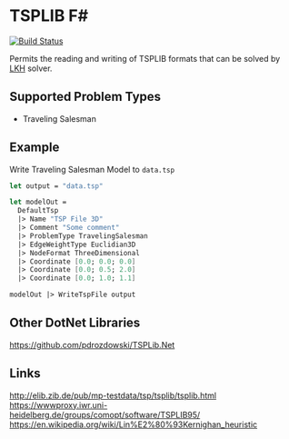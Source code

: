 # TSPLIB F#
[![Build Status](https://travis-ci.com/acco32/tsplib-fsharp.svg?branch=master)](https://travis-ci.com/acco32/tsplib-fsharp)


Permits the reading and writing of TSPLIB formats that can be solved by [LKH](http://akira.ruc.dk/~keld/research/LKH-3/) solver.


## Supported Problem Types
- Traveling Salesman

## Example
Write Traveling Salesman Model to `data.tsp`
```fsharp
let output = "data.tsp"

let modelOut =
  DefaultTsp
  |> Name "TSP File 3D"
  |> Comment "Some comment"
  |> ProblemType TravelingSalesman
  |> EdgeWeightType Euclidian3D
  |> NodeFormat ThreeDimensional
  |> Coordinate [0.0; 0.0; 0.0]
  |> Coordinate [0.0; 0.5; 2.0]
  |> Coordinate [0.0; 1.0; 1.1]

modelOut |> WriteTspFile output 

```

## Other DotNet Libraries

https://github.com/pdrozdowski/TSPLib.Net


## Links

http://elib.zib.de/pub/mp-testdata/tsp/tsplib/tsplib.html  
https://wwwproxy.iwr.uni-heidelberg.de/groups/comopt/software/TSPLIB95/  
https://en.wikipedia.org/wiki/Lin%E2%80%93Kernighan_heuristic  